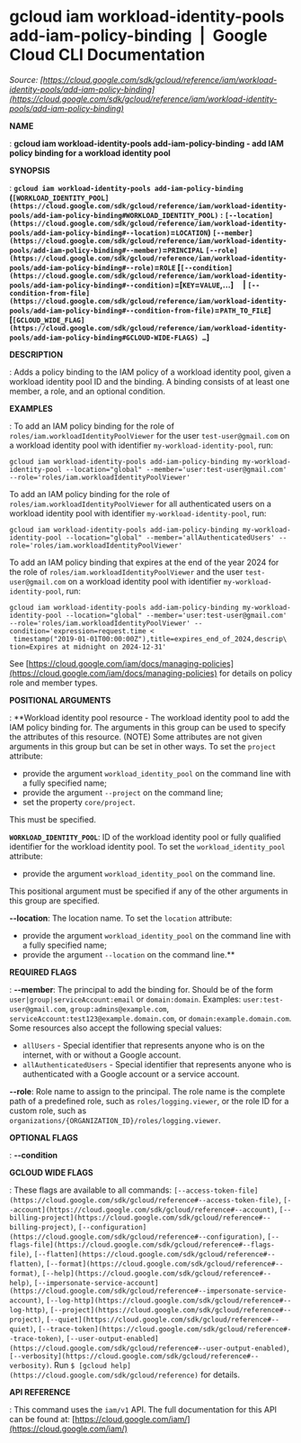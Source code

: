 # gcloud iam workload-identity-pools add-iam-policy-binding  |  Google Cloud CLI Documentation

*Source: [https://cloud.google.com/sdk/gcloud/reference/iam/workload-identity-pools/add-iam-policy-binding](https://cloud.google.com/sdk/gcloud/reference/iam/workload-identity-pools/add-iam-policy-binding)*

**NAME**

: **gcloud iam workload-identity-pools add-iam-policy-binding - add IAM policy binding for a workload identity pool**

**SYNOPSIS**

: **`gcloud iam workload-identity-pools add-iam-policy-binding` (`[WORKLOAD_IDENTITY_POOL](https://cloud.google.com/sdk/gcloud/reference/iam/workload-identity-pools/add-iam-policy-binding#WORKLOAD_IDENTITY_POOL)` : `[--location](https://cloud.google.com/sdk/gcloud/reference/iam/workload-identity-pools/add-iam-policy-binding#--location)`=`LOCATION`) `[--member](https://cloud.google.com/sdk/gcloud/reference/iam/workload-identity-pools/add-iam-policy-binding#--member)`=`PRINCIPAL` `[--role](https://cloud.google.com/sdk/gcloud/reference/iam/workload-identity-pools/add-iam-policy-binding#--role)`=`ROLE` [`[--condition](https://cloud.google.com/sdk/gcloud/reference/iam/workload-identity-pools/add-iam-policy-binding#--condition)`=[`KEY`=`VALUE`,…]     | `[--condition-from-file](https://cloud.google.com/sdk/gcloud/reference/iam/workload-identity-pools/add-iam-policy-binding#--condition-from-file)`=`PATH_TO_FILE`] [`[GCLOUD_WIDE_FLAG](https://cloud.google.com/sdk/gcloud/reference/iam/workload-identity-pools/add-iam-policy-binding#GCLOUD-WIDE-FLAGS) …`]**

**DESCRIPTION**

: Adds a policy binding to the IAM policy of a workload identity pool, given a
workload identity pool ID and the binding. A binding consists of at least one
member, a role, and an optional condition.

**EXAMPLES**

: To add an IAM policy binding for the role of
`roles/iam.workloadIdentityPoolViewer` for the user
`test-user@gmail.com` on a workload identity pool with identifier
`my-workload-identity-pool`, run:

```
gcloud iam workload-identity-pools add-iam-policy-binding my-workload-identity-pool --location="global" --member='user:test-user@gmail.com' --role='roles/iam.workloadIdentityPoolViewer'
```

To add an IAM policy binding for the role of
`roles/iam.workloadIdentityPoolViewer` for all authenticated users on
a workload identity pool with identifier `my-workload-identity-pool`,
run:

```
gcloud iam workload-identity-pools add-iam-policy-binding my-workload-identity-pool --location="global" --member='allAuthenticatedUsers' --role='roles/iam.workloadIdentityPoolViewer'
```

To add an IAM policy binding that expires at the end of the year 2024 for the
role of `roles/iam.workloadIdentityPoolViewer` and the user
`test-user@gmail.com` on a workload identity pool with identifier
`my-workload-identity-pool`, run:

```
gcloud iam workload-identity-pools add-iam-policy-binding my-workload-identity-pool --location="global" --member='user:test-user@gmail.com' --role='roles/iam.workloadIdentityPoolViewer' --condition='expression=request.time <
 timestamp("2019-01-01T00:00:00Z"),title=expires_end_of_2024,descrip\
tion=Expires at midnight on 2024-12-31'
```

See [https://cloud.google.com/iam/docs/managing-policies](https://cloud.google.com/iam/docs/managing-policies)
for details on policy role and member types.

**POSITIONAL ARGUMENTS**

: **Workload identity pool resource - The workload identity pool to add the IAM
policy binding for. The arguments in this group can be used to specify the
attributes of this resource. (NOTE) Some attributes are not given arguments in
this group but can be set in other ways.
To set the `project` attribute:

- provide the argument `workload_identity_pool` on the command line
with a fully specified name;
- provide the argument `--project` on the command line;
- set the property `core/project`.

This must be specified.

**`WORKLOAD_IDENTITY_POOL`**:
ID of the workload identity pool or fully qualified identifier for the workload
identity pool.
To set the `workload_identity_pool` attribute:

- provide the argument `workload_identity_pool` on the command line.

This positional argument must be specified if any of the other arguments in this
group are specified.

**--location**:
The location name.
To set the `location` attribute:

- provide the argument `workload_identity_pool` on the command line
with a fully specified name;
- provide the argument `--location` on the command line.**

**REQUIRED FLAGS**

: **--member**:
The principal to add the binding for. Should be of the form
`user|group|serviceAccount:email` or `domain:domain`.
Examples: `user:test-user@gmail.com`,
`group:admins@example.com`,
`serviceAccount:test123@example.domain.com`, or
`domain:example.domain.com`.
Some resources also accept the following special values:

- `allUsers` - Special identifier that represents anyone who is on the
internet, with or without a Google account.
- `allAuthenticatedUsers` - Special identifier that represents anyone
who is authenticated with a Google account or a service account.

**--role**:
Role name to assign to the principal. The role name is the complete path of a
predefined role, such as `roles/logging.viewer`, or the role ID for a
custom role, such as
`organizations/{ORGANIZATION_ID}/roles/logging.viewer`.

**OPTIONAL FLAGS**

: **--condition**

**GCLOUD WIDE FLAGS**

: These flags are available to all commands: `[--access-token-file](https://cloud.google.com/sdk/gcloud/reference#--access-token-file)`,
`[--account](https://cloud.google.com/sdk/gcloud/reference#--account)`, `[--billing-project](https://cloud.google.com/sdk/gcloud/reference#--billing-project)`,
`[--configuration](https://cloud.google.com/sdk/gcloud/reference#--configuration)`,
`[--flags-file](https://cloud.google.com/sdk/gcloud/reference#--flags-file)`,
`[--flatten](https://cloud.google.com/sdk/gcloud/reference#--flatten)`, `[--format](https://cloud.google.com/sdk/gcloud/reference#--format)`, `[--help](https://cloud.google.com/sdk/gcloud/reference#--help)`, `[--impersonate-service-account](https://cloud.google.com/sdk/gcloud/reference#--impersonate-service-account)`,
`[--log-http](https://cloud.google.com/sdk/gcloud/reference#--log-http)`,
`[--project](https://cloud.google.com/sdk/gcloud/reference#--project)`, `[--quiet](https://cloud.google.com/sdk/gcloud/reference#--quiet)`, `[--trace-token](https://cloud.google.com/sdk/gcloud/reference#--trace-token)`, `[--user-output-enabled](https://cloud.google.com/sdk/gcloud/reference#--user-output-enabled)`,
`[--verbosity](https://cloud.google.com/sdk/gcloud/reference#--verbosity)`.
Run `$ [gcloud help](https://cloud.google.com/sdk/gcloud/reference)` for details.

**API REFERENCE**

: This command uses the `iam/v1` API. The full documentation for this
API can be found at: [https://cloud.google.com/iam/](https://cloud.google.com/iam/)